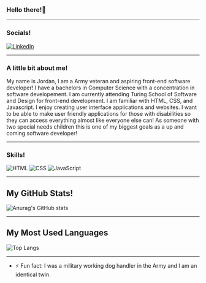### Hello there!👋

--------

### Socials! 
[![LinkedIn](https://img.shields.io/badge/LinkedIn-0077B5?style=for-the-badge&logo=linkedin&logoColor=white)](https://www.linkedin.com/in/jordan-williamson-a079b3271/)

--------

### A little bit about me!

My name is Jordan, I am a Army veteran and aspiring front-end software developer!
I have a bachelors in Computer Science with a concentration in software developement. 
I am currently attending Turing School of Software and Design for front-end development.
I am familiar with HTML, CSS, and Javascript. I enjoy creating user interface applications and websites. I want to be able to make user friendly applications for those with disabilities so they can access everything almost like everyone else can! As someone with two special needs children this is one of my biggest goals as a up and coming software developer!

--------------
### Skills!

![HTML](https://img.shields.io/badge/HTML-orange?style=for-the-badge&logo=html5&logoColor=white) ![CSS](https://img.shields.io/badge/CSS-blue?style=for-the-badge&logo=css3&logoColor=white) ![JavaScript](https://img.shields.io/badge/JavaScript-yellow?style=for-the-badge&logo=javascript&logoColor=white)


--------------

## My GitHub Stats!

![Anurag's GitHub stats](https://github-readme-stats.vercel.app/api?username=JWILL06&show_icons=true&theme=radical)


--------------

## My Most Used Languages

![Top Langs](https://github-readme-stats.vercel.app/api/top-langs/?username=jwill06&layout=compact&theme=radical)


--------------

- ⚡ Fun fact: I was a military working dog handler in the Army and I am an identical twin. 

